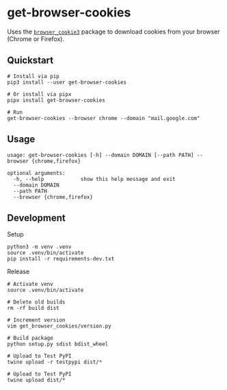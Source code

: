 # get-browser-cookies

Uses the [`browser_cookie3`](https://github.com/borisbabic/browser_cookie3) package to download cookies from your browser (Chrome or Firefox).

## Quickstart

```
# Install via pip
pip3 install --user get-browser-cookies

# Or install via pipx
pipx install get-browser-cookies

# Run
get-browser-cookies --browser chrome --domain "mail.google.com"
```

## Usage

```
usage: get-browser-cookies [-h] --domain DOMAIN [--path PATH] --browser {chrome,firefox}

optional arguments:
  -h, --help            show this help message and exit
  --domain DOMAIN
  --path PATH
  --browser {chrome,firefox}
```

## Development

Setup

```
python3 -m venv .venv
source .venv/bin/activate
pip install -r requirements-dev.txt
```

Release

```
# Activate venv
source .venv/bin/activate

# Delete old builds
rm -rf build dist

# Increment version
vim get_browser_cookies/version.py

# Build package
python setup.py sdist bdist_wheel

# Upload to Test PyPI
twine upload -r testpypi dist/*

# Upload to Test PyPI
twine upload dist/*
```
